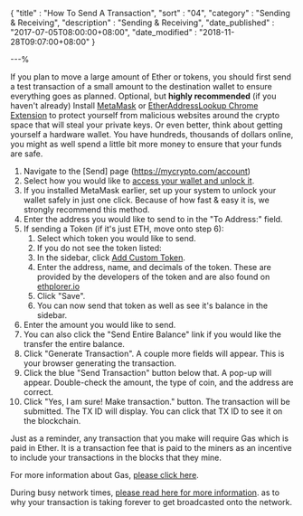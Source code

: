 {
"title" : "How To Send A Transaction",
"sort" : "04",
"category" : "Sending & Receiving",
"description" : "Sending & Receiving",
"date_published" : "2017-07-05T08:00:00+08:00",
"date_modified" : "2018-11-28T09:07:00+08:00"
}

---%

If you plan to move a large amount of Ether or tokens, you should first send a test transaction of a small amount to the destination wallet to ensure everything goes as planned.
Optional, but **highly recommended** (if you haven't already) Install [MetaMask](https://support.mycrypto.com/migration/moving-from-private-key-to-metamask.html) or [EtherAddressLookup Chrome Extension](https://chrome.google.com/webstore/detail/etheraddresslookup/pdknmigbbbhmllnmgdfalmedcmcefdfn?hl=en-GB) to protect yourself from malicious websites around the crypto space that will steal your private keys. Or even better, think about getting yourself a hardware wallet. You have hundreds, thousands of dollars online, you might as well spend a little bit more money to ensure that your funds are safe.

1. Navigate to the [Send] page (https://mycrypto.com/account)
2. Select how you would like to [access your wallet and unlock it](https://support.mycrypto.com/getting-started/accessing-your-new-eth-wallet.html).
3. If you installed MetaMask earlier, set up your system to unlock your wallet safely in just one click. Because of how fast & easy it is, we strongly recommend this method.
4. Enter the address you would like to send to in the "To Address:" field.
5. If sending a Token (if it's just ETH, move onto step 6):
   1. Select which token you would like to send.
   2. If you do not see the token listed:
   3. In the sidebar, click [Add Custom Token](https://support.mycrypto.com/send/sending-and-adding-tokens.html).
   4. Enter the address, name, and decimals of the token. These are provided by the developers of the token and are also found on [ethplorer.io](https://ethplorer.io/)
   5. Click "Save".
   6. You can now send that token as well as see it's balance in the sidebar.
6. Enter the amount you would like to send.
7. You can also click the "Send Entire Balance" link if you would like the transfer the entire balance.
8. Click "Generate Transaction". A couple more fields will appear. This is your browser generating the transaction.
9. Click the blue "Send Transaction" button below that. A pop-up will appear. Double-check the amount, the type of coin, and the address are correct.
10. Click "Yes, I am sure! Make transaction." button. The transaction will be submitted. The TX ID will display. You can click that TX ID to see it on the blockchain.

Just as a reminder, any transaction that you make will require Gas which is paid in Ether. It is a transaction fee that is paid to the miners as an incentive to include your transactions in the blocks that they mine.

For more information about Gas, [please click here](https://support.mycrypto.com/gas/what-is-gas-ethereum.html).

During busy network times, [please read here for more information](https://support.mycrypto.com/transactions/transactions-not-showing-or-pending.html). as to why your transaction is taking forever to get broadcasted onto the network.
